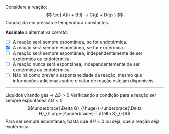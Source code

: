 Considere a reação:
$$
    \ce{ A(l) + B(l) -> C(g) + D(g) }
$$
Conduzida em pressão e temperatura constantes.

**Assinale** a alternativa *correta*.

- [ ] A reação será sempre espontânea, se for endotérmica.
- [x] A reação será sempre espontânea, se for exotérmica.
- [ ] A reação será sempre espontânea, independentemente de ser exotérmica ou endotérmica.
- [ ] A reação nunca será espontânea, independentemente de ser exotérmica ou endotérmica.
- [ ] Não há como prever a espontaneidade da reação, mesmo que informações adicionais sobre o calor de reação estejam disponíveis.

---

Líquidos virando gás -> $\Delta S>0$
Verificando a condição para a reação ser sempre espontânea $\Delta G<0$ 
$$\underbrace{\Delta G}_{\huge-}=\underbrace{\Delta H}_{\Large-}\underbrace{-T \Delta S}_{-}$$Para ser sempre espontânea, basta que $\Delta H<0$ ou seja, que a reação seja exotérmica
